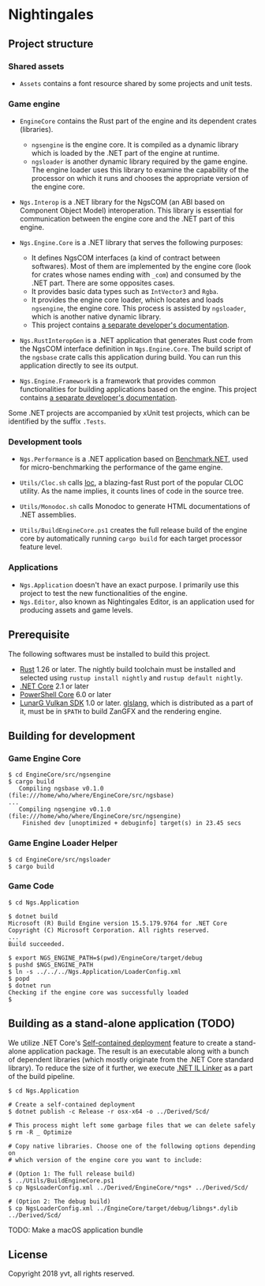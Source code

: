 Nightingales
============

## Project structure

### Shared assets

- `Assets` contains a font resource shared by some projects and unit tests.

### Game engine

- `EngineCore` contains the Rust part of the engine and its dependent crates (libraries).
    - `ngsengine` is the engine core. It is compiled as a dynamic library which is loaded by the .NET part of the engine at runtime.
    - `ngsloader` is another dynamic library required by the game engine. The engine loader uses this library to examine the capability of the processor on which it runs and chooses the appropriate version of the engine core.

- `Ngs.Interop` is a .NET library for the NgsCOM (an ABI based on Component Object Model) interoperation. This library is essential for communication between the engine core and the .NET part of this engine.

- `Ngs.Engine.Core` is a .NET library that serves the following purposes:
    - It defines NgsCOM interfaces (a kind of contract between softwares). Most of them are implemented by the engine core (look for crates whose names ending with `_com`) and consumed by the .NET part. There are some opposites cases.
    - It provides basic data types such as `IntVector3` and `Rgba`.
    - It provides the engine core loader, which locates and loads `ngsengine`, the engine core. This process is assisted by `ngsloader`, which is another native dynamic library.
    - This project contains [a separate developer's documentation](./Ngs.Engine.Core/Readme.md.html).

- `Ngs.RustInteropGen` is a .NET application that generates Rust code from the NgsCOM interface definition in `Ngs.Engine.Core`. The build script of the `ngsbase` crate calls this application during build. You can run this application directly to see its output.

- `Ngs.Engine.Framework` is a framework that provides common functionalities for building applications based on the engine. This project contains [a separate developer's documentation](./Ngs.Engine.Framework/Readme.md.html).

Some .NET projects are accompanied by xUnit test projects, which can be identified by the suffix `.Tests`.

### Development tools

- `Ngs.Performance` is a .NET application based on [Benchmark.NET], used for micro-benchmarking the performance of the game engine.

- `Utils/Cloc.sh` calls [loc], a blazing-fast Rust port of the popular CLOC utility. As the name implies, it counts lines of code in the source tree.

- `Utils/Monodoc.sh` calls Monodoc to generate HTML documentations of .NET assemblies.

- `Utils/BuildEngineCore.ps1` creates the full release build of the engine core by automatically running `cargo build` for each target processor feature level.

[Benchmark.NET]: http://benchmarkdotnet.org
[loc]: https://crates.io/crates/loc

### Applications

 - `Ngs.Application` doesn't have an exact purpose. I primarily use this project to test the new functionalities of the engine.
 - `Ngs.Editor`, also known as Nightingales Editor, is an application used for producing assets and game levels.

## Prerequisite

The following softwares must be installed to build this project.

- [Rust] 1.26 or later. The nightly build toolchain must be installed and selected using `rustup install nightly` and `rustup default nightly`.
- [.NET Core] 2.1 or later
- [PowerShell Core] 6.0 or later
- [LunarG Vulkan SDK] 1.0 or later. [glslang], which is distributed as a part of it, must be in `$PATH` to build ZanGFX and the rendering engine.

[Rust]: https://www.rust-lang.org/en-US/
[.NET Core]: https://www.microsoft.com/net/download/
[PowerShell Core]: https://github.com/PowerShell/PowerShell
[LunarG Vulkan SDK]: https://www.lunarg.com/vulkan-sdk/
[glslang]: https://github.com/KhronosGroup/glslang

## Building for development

### Game Engine Core

    $ cd EngineCore/src/ngsengine
    $ cargo build
       Compiling ngsbase v0.1.0 (file:///home/who/where/EngineCore/src/ngsbase)
    ...
       Compiling ngsengine v0.1.0 (file:///home/who/where/EngineCore/src/ngsengine)
        Finished dev [unoptimized + debuginfo] target(s) in 23.45 secs

### Game Engine Loader Helper

    $ cd EngineCore/src/ngsloader
    $ cargo build

### Game Code

    $ cd Ngs.Application

    $ dotnet build
    Microsoft (R) Build Engine version 15.5.179.9764 for .NET Core
    Copyright (C) Microsoft Corporation. All rights reserved.
    ...
    Build succeeded.

    $ export NGS_ENGINE_PATH=$(pwd)/EngineCore/target/debug
    $ pushd $NGS_ENGINE_PATH
    $ ln -s ../../../Ngs.Application/LoaderConfig.xml
    $ popd
    $ dotnet run
    Checking if the engine core was successfully loaded
    $

## Building as a stand-alone application (TODO)

We utilize .NET Core's [Self-contained deployment](https://docs.microsoft.com/en-us/dotnet/core/deploying/#self-contained-deployments-scd) feature to create a stand-alone application package. The result is an executable along with a bunch of dependent libraries (which mostly originate from the .NET Core standard library). To reduce the size of it further, we execute [.NET IL Linker](https://github.com/dotnet/core/blob/master/samples/linker-instructions.md) as a part of the build pipeline.

    $ cd Ngs.Application

    # Create a self-contained deployment
    $ dotnet publish -c Release -r osx-x64 -o ../Derived/Scd/

    # This process might left some garbage files that we can delete safely
    $ rm -R _ Optimize

    # Copy native libraries. Choose one of the following options depending on
    # which version of the engine core you want to include:

    # (Option 1: The full release build)
    $ ../Utils/BuildEngineCore.ps1
    $ cp NgsLoaderConfig.xml ../Derived/EngineCore/*ngs* ../Derived/Scd/

    # (Option 2: The debug build)
    $ cp NgsLoaderConfig.xml ../EngineCore/target/debug/libngs*.dylib ../Derived/Scd/

TODO: Make a macOS application bundle

## License

Copyright 2018 yvt, all rights reserved.
